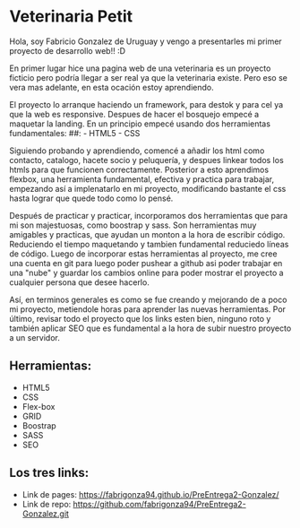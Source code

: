 # Veterinaria Petit

Hola, soy Fabricio Gonzalez de Uruguay y vengo a presentarles mi primer proyecto de desarrollo web!! :D

En primer lugar hice una pagina web de una veterinaria es un proyecto ficticio pero podría llegar a ser real ya que la veterinaria existe. Pero eso se vera mas adelante, en esta ocación estoy aprendiendo.

El proyecto lo arranque haciendo un framework, para destok y para cel ya que la web es responsive. Despues de hacer el bosquejo empecé a maquetar la landing. 
En un principio empecé usando dos herramientas fundamentales:
##: - HTML5
    - CSS

Siguiendo probando y aprendiendo, comencé a añadir los html como contacto, catalogo, hacete socio y peluquería, y despues linkear todos los htmls para que funcionen correctamente. 
Posterior a esto aprendimos flexbox, una herramienta fundamental, efectiva y practica para trabajar, empezando así a implenatarlo en mi proyecto, modificando bastante el css hasta lograr que quede todo como lo pensé. 

Después de practicar y practicar, incorporamos dos herramientas que para mi son majestuosas, como boostrap y sass. Son herramientas muy amigables y practicas, que ayudan un monton a la hora de escribir código. Reduciendo el tiempo maquetando y tambien fundamental reduciedo líneas de código. 
Luego de incorporar estas herramientas al proyecto, me cree una cuenta en git para luego poder pushear a github asi poder trabajar en una "nube" y guardar los cambios online para poder mostrar el proyecto a cualquier persona que desee hacerlo. 

Así, en terminos generales es como se fue creando y mejorando de a poco mi proyecto, metiendole horas para aprender las nuevas herramientas. Por último, revisar todo el proyecto que los links esten bien, ninguno roto y también aplicar SEO que es fundamental a la hora de subir nuestro proyecto a un servidor. 

## Herramientas: 
- HTML5
- CSS
- Flex-box
- GRID
- Boostrap
- SASS
- SEO

## Los tres links:

- Link de pages:  https://fabrigonza94.github.io/PreEntrega2-Gonzalez/
- Link de repo: https://github.com/fabrigonza94/PreEntrega2-Gonzalez.git
